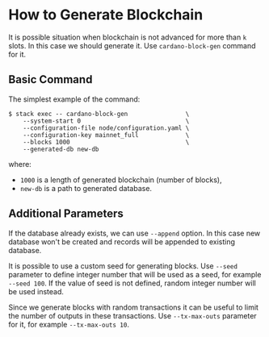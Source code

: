 # How to Generate Blockchain

It is possible situation when blockchain is not advanced for more than `k` slots.
In this case we should generate it. Use `cardano-block-gen` command for it.

## Basic Command

The simplest example of the command:

```
$ stack exec -- cardano-block-gen                \
    --system-start 0                             \
    --configuration-file node/configuration.yaml \
    --configuration-key mainnet_full             \
    --blocks 1000                                \
    --generated-db new-db
```

where:

*  `1000` is a length of generated blockchain (number of blocks),
*  `new-db` is a path to generated database.

## Additional Parameters

If the database already exists, we can use `--append` option. In this case new
database won't be created and records will be appended to existing database.

It is possible to use a custom seed for generating blocks. Use `--seed` parameter
to define integer number that will be used as a seed, for example `--seed 100`.
If the value of seed is not defined, random integer number will be used instead.

Since we generate blocks with random transactions it can be useful to limit the
number of outputs in these transactions. Use `--tx-max-outs` parameter for it,
for example `--tx-max-outs 10`.
